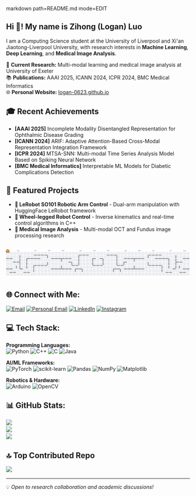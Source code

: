 markdown path=README.md mode=EDIT
<h2 align="left">Hi 👋! My name is Zihong (Logan) Luo</h2>

I am a Computing Science student at the University of Liverpool and Xi'an Jiaotong-Liverpool University, with research interests in **Machine Learning**, **Deep Learning**, and **Medical Image Analysis**.

🔬 **Current Research:** Multi-modal learning and medical image analysis at University of Exeter  
📚 **Publications:** AAAI 2025, ICANN 2024, ICPR 2024, BMC Medical Informatics  
🌐 **Personal Website:** [logan-0623.github.io](https://logan-0623.github.io/)

## 🎓 Recent Achievements
- **[AAAI 2025]** Incomplete Modality Disentangled Representation for Ophthalmic Disease Grading
- **[ICANN 2024]** ARIF: Adaptive Attention-Based Cross-Modal Representation Integration Framework
- **[ICPR 2024]** MTSA-SNN: Multi-modal Time Series Analysis Model Based on Spiking Neural Network
- **[BMC Medical Informatics]** Interpretable ML Models for Diabetic Complications Detection

## 🚀 Featured Projects
- **🤖 LeRobot SO101 Robotic Arm Control** - Dual-arm manipulation with HuggingFace LeRobot framework
- **🦿 Wheel-legged Robot Control** - Inverse kinematics and real-time control algorithms in C++
- **🏥 Medical Image Analysis** - Multi-modal OCT and Fundus image processing research

##
<picture>
  <source media="(prefers-color-scheme: dark)" srcset="https://raw.githubusercontent.com/logan-0623/logan-0623/output/pacman-contribution-graph-dark.svg">
  <source media="(prefers-color-scheme: light)" srcset="https://raw.githubusercontent.com/logan-0623/logan-0623/output/pacman-contribution-graph.svg">
  <img alt="pacman contribution graph" src="https://raw.githubusercontent.com/logan-0623/logan-0623/output/pacman-contribution-graph.svg">
</picture>

## 🌐 Connect with Me:
[![Email](https://img.shields.io/badge/Academic_Email-D14836?logo=gmail&logoColor=white)](mailto:Z.Luo21@student.liverpool.ac.uk) [![Personal Email](https://img.shields.io/badge/Personal_Email-D14836?logo=gmail&logoColor=white)](mailto:loganluo0623@gmail.com) [![LinkedIn](https://img.shields.io/badge/LinkedIn-%230077B5.svg?logo=linkedin&logoColor=white)](https://www.linkedin.com/in/%E6%A2%93%E9%B8%BF-%E7%BD%97-a1530933a/) [![Instagram](https://img.shields.io/badge/Instagram-%23E4405F.svg?logo=Instagram&logoColor=white)](https://instagram.com/loganluozh)

## 💻 Tech Stack:
**Programming Languages:**  
![Python](https://img.shields.io/badge/python-3670A0?style=for-the-badge&logo=python&logoColor=ffdd54) ![C++](https://img.shields.io/badge/c++-%2300599C.svg?style=for-the-badge&logo=c%2B%2B&logoColor=white) ![C](https://img.shields.io/badge/c-%2300599C.svg?style=for-the-badge&logo=c&logoColor=white) ![Java](https://img.shields.io/badge/java-%23ED8B00.svg?style=for-the-badge&logo=openjdk&logoColor=white)

**AI/ML Frameworks:**  
![PyTorch](https://img.shields.io/badge/PyTorch-%23EE4C2C.svg?style=for-the-badge&logo=PyTorch&logoColor=white) ![scikit-learn](https://img.shields.io/badge/scikit--learn-%23F7931E.svg?style=for-the-badge&logo=scikit-learn&logoColor=white) ![Pandas](https://img.shields.io/badge/pandas-%23150458.svg?style=for-the-badge&logo=pandas&logoColor=white) ![NumPy](https://img.shields.io/badge/numpy-%23013243.svg?style=for-the-badge&logo=numpy&logoColor=white) ![Matplotlib](https://img.shields.io/badge/Matplotlib-%23ffffff.svg?style=for-the-badge&logo=Matplotlib&logoColor=black)

**Robotics & Hardware:**  
![Arduino](https://img.shields.io/badge/Arduino-00979D?style=for-the-badge&logo=Arduino&logoColor=white) ![OpenCV](https://img.shields.io/badge/opencv-%23white.svg?style=for-the-badge&logo=opencv&logoColor=white)

## 📊 GitHub Stats:
![](https://github-readme-stats.vercel.app/api?username=logan-0623&theme=radical&hide_border=false&include_all_commits=true&count_private=false)<br/>
![](https://nirzak-streak-stats.vercel.app/?user=logan-0623&theme=radical&hide_border=false)<br/>
![](https://github-readme-stats.vercel.app/api/top-langs/?username=logan-0623&theme=radical&hide_border=false&include_all_commits=true&count_private=false&layout=compact)

## 🔝 Top Contributed Repo
![](https://github-contributor-stats.vercel.app/api?username=logan-0623&limit=5&theme=dark&combine_all_yearly_contributions=true)

---
💡 *Open to research collaboration and academic discussions!*
<!-- Proudly created with GPRM ( https://gprm.itsvg.in ) -->

